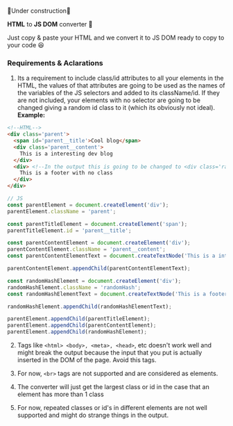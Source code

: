 🚧Under construction🚧

**HTML** to **JS DOM** converter 🌊

Just copy & paste your HTML and we convert it to JS DOM ready to copy to your code 😆

### Requirements & Aclarations
1. Its a requirement to include class/id attributes to all your elements in the HTML, the values of that attributes are going to be used as the names of the variables of the JS selectors and added to its className/id. If they are not included, your elements with no selector are going to be changed giving a random id class to it (which its obviously not ideal). **Example:**
```html
<!--HTML-->
<div class='parent'>
  <span id='parent__title'>Cool blog</span>
  <div class='parent__content'>
    This is a interesting dev blog
  </div>
  <div> <!--In the output this is going to be changed to <div class='randomHash'>-->
    This is a footer with no class
  </div>
</div>
```
```js
// JS
const parentElement = document.createElement('div');
parentElement.className = 'parent';

const parentTitleElement = document.createElement('span');
parentTitleElement.id = 'parent__title';

const parentContentElement = document.createElement('div');
parentContentElement.className = 'parent__content';
const parentContentElementText = document.createTextNode('This is a interesting dev blog');

parentContentElement.appendChild(parentContentElementText);

const randomHashElement = document.createElement('div');
randomHashElement.className = 'randomHash';
const randomHashElementText = document.createTextNode('This is a footer with no class');

randomHashElement.appendChild(randomHashElementText);

parentElement.appendChild(parentTitleElement);
parentElement.appendChild(parentContentElement);
parentElement.appendChild(randomHashElement);
```

2. Tags like `<html> <body>, <meta>, <head>`, etc doesn't work well and might break the output because the input that you put is actually inserted in the DOM of the page. Avoid this tags.
  
3. For now, `<br>` tags are not supported and are considered as elements.

4. The converter will just get the largest class or id in the case that an element has more than 1 class

5. For now, repeated classes or id's in different elements are not well supported and might do strange things in the output.
